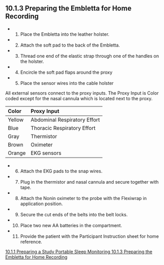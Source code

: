 ## 10.1.3 Preparing the Embletta for Home Recording

* 1. Place the Embletta into the leather holster.
* 2. Attach the soft pad to the back of the Embletta.
* 3. Thread one end of the elastic strap through one of the handles on the holster.
* 4. Encircle the soft pad flaps around the proxy
* 5. Place the sensor wires into the cable holster

All external sensors connect to the proxy inputs.  The Proxy Input is Color coded except for the nasal cannula which is located next to the proxy.

| Color  | Proxy Input                  |
|:-------|:-----------------------------|
| Yellow | Abdominal Respiratory Effort |
| Blue	 | Thoracic Respiratory Effort  |
| Gray	 | Thermistor                   |
| Brown	 | Oximeter                     |
| Orange | EKG sensors                  |


* 6. Attach the EKG pads to the snap wires.
* 7. Plug in the thermistor and nasal cannula and secure together with tape.
* 8. Attach the Nonin oximeter to the probe with the Flexiwrap in application position.
* 9. Secure the cut ends of the belts into the belt locks.
* 10. Place two new AA batteries in the compartment.
* 11. Provide the patient with the Participant Instruction sheet for home reference.



<div class="center">
<div class="btn-group">
  <a href=":pages_path:/manuals/portable-sleep-monitoring/10-01-01-preparing-study.md" class="btn btn-default">
    <span class="glyphicon glyphicon-chevron-left"></span>
    10.1.1 Preparing a Study
  </a>

  <a href=":pages_path:/manuals/portable-sleep-monitoring" class="btn btn-default">
    <span class="glyphicon glyphicon-chevron-up"></span>
    Portable Sleep Monitoring
  </a>

  <a href=":pages_path:/manuals/portable-sleep-monitoring/10-01-03-preparing-home-recording.md" class="btn btn-success">
    10.1.3 Preparing the Embletta for Home Recording
    <span class="glyphicon glyphicon-chevron-right"></span>
  </a>
</div>
</div>